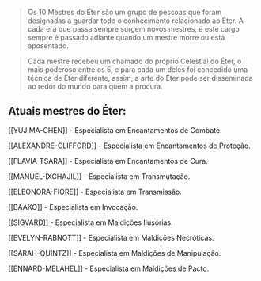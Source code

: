 > Os 10 Mestres do Éter são um grupo de pessoas que foram designadas a guardar todo o conhecimento relacionado ao Éter. A cada era que passa sempre surgem novos mestres, e este cargo sempre é passado adiante quando um mestre morre ou está aposentado.

> Cada mestre recebeu um chamado do próprio Celestial do Éter, o mais poderoso entre os 5, e para cada um deles foi concedido uma técnica de Éter diferente, assim, a arte do Éter pode ser disseminada ao redor do mundo para quem a procura.

## Atuais mestres do Éter:

[[YUJIMA-CHEN]] - Especialista em Encantamentos de Combate.

[[ALEXANDRE-CLIFFORD]] - Especialista em Encantamentos de Proteção.

[[FLAVIA-TSARA]] - Especialista em Encantamentos de Cura.

[[MANUEL-IXCHAJIL]] - Especialista em Transmutação.

[[ELEONORA-FIORE]] - Especialista em Transmissão.

[[BAAKO]] - Especialista em Invocação.

[[SIGVARD]] - Especialista em Maldições Ilusórias.

[[EVELYN-RABNOTT]] - Especialista em Maldições Necróticas.

[[SARAH-QUINTZ]] - Especialista em Maldições de Manipulação.

[[ENNARD-MELAHEL]] - Especialista em Maldições de Pacto.

















